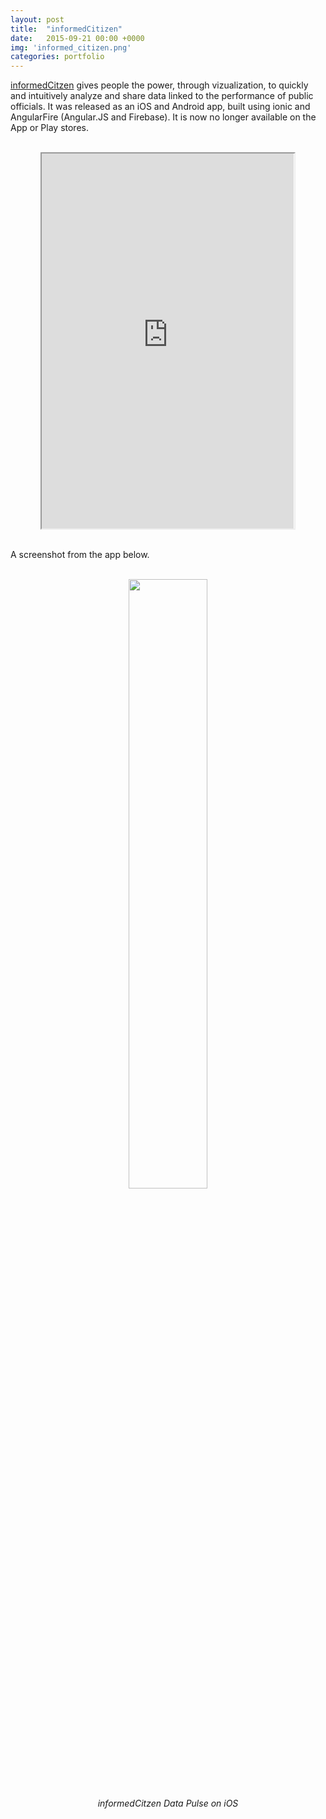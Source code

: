 ```yaml
---
layout: post
title:  "informedCitizen"
date:   2015-09-21 00:00 +0000
img: 'informed_citizen.png'
categories: portfolio
---
```


[informedCitzen](http://informedcitizen.co/) gives people the power, through vizualization, to quickly and intuitively analyze and share data linked to the performance of public officials. It was released as an iOS and Android app, built using ionic and AngularFire (Angular.JS and Firebase). It is now no longer available on the App or Play stores.

<center>
<br/>
<iframe src="http://informedcitizen.co/" style="width:80%; height:600px; overflow:hidden;" scrolling="no"></iframe>
</center>
<br/>

A screenshot from the app below.

<center>
<br/>
<img src="{{ site.url }}/assets/img/2015/informed_citizen_2.png" style="width:50%">
<br/>
<cite>informedCitzen Data Pulse on iOS</cite>
</center>
<br/>